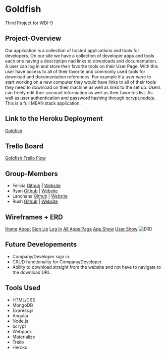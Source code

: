 # Goldfish
Third Project for WDI-9

## Project-Overview

Our application is a collection of hosted applications and tools for developers. On our site we have a collection of developer apps and tools each one having a descriptipn nad links to downloads and documentation. A user can log in and store their favorite tools on their User Page. With this user have access to all of their favorite and commonly used tools for download and documentation references. For example if a user were to start working on a new computer they would have links to all of their tools they need to download on their machine as well as links to the set up. Users can freely edit their account information as well as their favorites list. As well as user authentication and password hashing through bcrypt.nodejs. This is a full MEAN stack application.

## Link to the Heroku Deployment
[Goldfish](https://dry-sands-98107.herokuapp.com)

## Trello Board
[Goldfish Trello Flow](https://trello.com/b/qyuPNOx6/goldfish)

## Group-Members
- Felicia
	[Github](https://github.com/neysa21) |
	[Website](//)
- Ryan
	[Github](https://github.com/Ryan-Wilkinson) |
	[Website](http://lazer-lizards-86830.bitballoon.com/)
- Lanchana
	[Github](https://github.com/lanchana) |
	[Website](//)
- Rush
	[Github](https://github.com/RushMyers) |
	[Website](http://rushdavidmyers.bitballoon.com/)

## Wireframes + ERD
  [Home](http://i.imgur.com/pZP4yTA.jpg)
  [About](http://i.imgur.com/NMbymDu.jpg)
  [Sign Up](http://i.imgur.com/6lYMYjk.jpg)
  [Log In](http://i.imgur.com/oSfBuUe.jpg)
  [All Apps Page](http://i.imgur.com/kWK3WT1.jpg)
  [App Show](http://i.imgur.com/hjLQkMb.jpg)
  [User Show](http://i.imgur.com/mdl0DQ3.jpg)
  ![ERD](http://i.imgur.com/dwnk5W8.jpg)

## Future Developements
- Company/Developer sign in.
- CRUD functionality for Company/Developer.
- Ability to download straight from the website and not have to navigate to the download URL.

## Tools Used
- HTML/CSS
- MongoDB
- Express.js
- Angular
- Node.js
- bcrypt
- Webpack
- Materialize
- Trello
- Heroku
